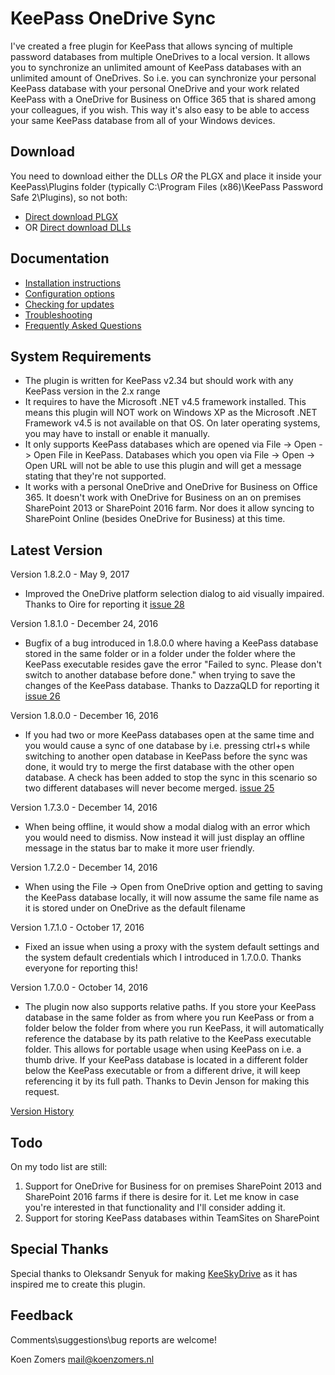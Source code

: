# KeePass OneDrive Sync

I've created a free plugin for KeePass that allows syncing of multiple password databases from multiple OneDrives to a local version. It allows you to synchronize an unlimited amount of KeePass databases with an unlimited amount of OneDrives. So i.e. you can synchronize your personal KeePass database with your personal OneDrive and your work related KeePass with a OneDrive for Business on Office 365 that is shared among your colleagues, if you wish. This way it's also easy to be able to access your same KeePass database from all of your Windows devices.

## Download ##
You need to download either the DLLs *OR* the PLGX and place it inside your KeePass\Plugins folder (typically C:\Program Files (x86)\KeePass Password Safe 2\Plugins), so not both:
- [Direct download PLGX](../../raw/master/KeeOneDriveSync.plgx)
- OR [Direct download DLLs](../../raw/master/KeeOneDriveSync.zip)

## Documentation ##
- [Installation instructions](./Installaton%20Instructions.md)
- [Configuration options](./Configuration.md)
- [Checking for updates](./UpdateCheck.md)
- [Troubleshooting](./Troubleshooting.md)
- [Frequently Asked Questions](./Faq.md)

## System Requirements

- The plugin is written for KeePass v2.34 but should work with any KeePass version in the 2.x range
- It requires to have the Microsoft .NET v4.5 framework installed. This means this plugin will NOT work on Windows XP as the Microsoft .NET Framework v4.5 is not available on that OS. On later operating systems, you may have to install or enable it manually.
- It only supports KeePass databases which are opened via File -> Open -> Open File in KeePass. Databases which you open via File -> Open -> Open URL will not be able to use this plugin and will get a message stating that they're not supported.
- It works with a personal OneDrive and OneDrive for Business on Office 365. It doesn't work with OneDrive for Business on an on premises SharePoint 2013 or SharePoint 2016 farm. Nor does it allow syncing to SharePoint Online (besides OneDrive for Business) at this time.

## Latest Version

Version 1.8.2.0 - May 9, 2017

- Improved the OneDrive platform selection dialog to aid visually impaired. Thanks to Oire for reporting it [issue 28](../../issues/28)

Version 1.8.1.0 - December 24, 2016

- Bugfix of a bug introduced in 1.8.0.0 where having a KeePass database stored in the same folder or in a folder under the folder where the KeePass executable resides gave the error "Failed to sync. Please don't switch to another database before done." when trying to save the changes of the KeePass database. Thanks to DazzaQLD for reporting it [issue 26](../../issues/26)

Version 1.8.0.0 - December 16, 2016

- If you had two or more KeePass databases open at the same time and you would cause a sync of one database by i.e. pressing ctrl+s while switching to another open database in KeePass before the sync was done, it would try to merge the first database with the other open database. A check has been added to stop the sync in this scenario so two different databases will never become merged. [issue 25](../../issues/25)

Version 1.7.3.0 - December 14, 2016

- When being offline, it would show a modal dialog with an error which you would need to dismiss. Now instead it will just display an offline message in the status bar to make it more user friendly.

Version 1.7.2.0 - December 14, 2016

- When using the File -> Open from OneDrive option and getting to saving the KeePass database locally, it will now assume the same file name as it is stored under on OneDrive as the default filename

Version 1.7.1.0 - October 17, 2016

- Fixed an issue when using a proxy with the system default settings and the system default credentials which I introduced in 1.7.0.0. Thanks everyone for reporting this!

Version 1.7.0.0 - October 14, 2016

- The plugin now also supports relative paths. If you store your KeePass database in the same folder as from where you run KeePass or from a folder below the folder from where you run KeePass, it will automatically reference the database by its path relative to the KeePass executable folder. This allows for portable usage when using KeePass on i.e. a thumb drive. If your KeePass database is located in a different folder below the KeePass executable or from a different drive, it will keep referencing it by its full path. Thanks to Devin Jenson for making this request.

[Version History](./VersionHistory.md)

## Todo

On my todo list are still:

1. Support for OneDrive for Business for on premises SharePoint 2013 and SharePoint 2016 farms if there is desire for it. Let me know in case you're interested in that functionality and I'll consider adding it.
2. Support for storing KeePass databases within TeamSites on SharePoint

## Special Thanks

Special thanks to Oleksandr Senyuk for making [KeeSkyDrive](http://sourceforge.net/projects/keeskydrive/) as it has inspired me to create this plugin.

## Feedback

Comments\suggestions\bug reports are welcome!

Koen Zomers
mail@koenzomers.nl
